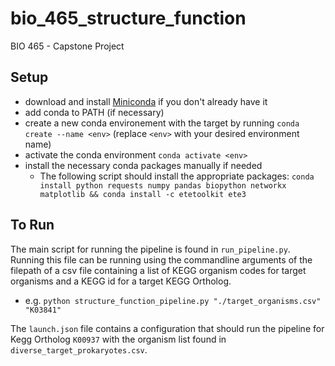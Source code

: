 # bio_465_structure_function
BIO 465 - Capstone Project


## Setup
- download and install [Miniconda](https://docs.conda.io/projects/miniconda/en/latest/miniconda-install.html) if you don't already have it
- add conda to PATH (if necessary)
- create a new conda environement with the target by running `conda create --name <env>` (replace `<env>` with your desired environment name)
- activate the conda environment `conda activate <env>`
- install the necessary conda packages manually if needed
   - The following script should install the appropriate packages: `conda install python requests numpy pandas biopython networkx matplotlib && conda install -c etetoolkit ete3`


<!-- [post about conditional requirements files](https://stackoverflow.com/questions/29222269/is-there-a-way-to-have-a-conditional-requirements-txt-file-for-my-python-applica) -->


## To Run
The main script for running the pipeline is found in `run_pipeline.py`. Running this file can be running using the commandline arguments of the filepath of a csv file containing a list of KEGG organism codes for target organisms and a KEGG id for a target KEGG Ortholog.
   - e.g. `python structure_function_pipeline.py "./target_organisms.csv" "K03841"`

The `launch.json` file contains a configuration that should run the pipeline for Kegg Ortholog `K00937` with the organism list found in  `diverse_target_prokaryotes.csv`.



